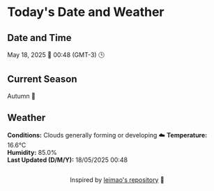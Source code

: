 # Today's Date and Weather
    
## Date and Time
May 18, 2025 📅
00:48 (GMT-3) 🕒

## Current Season
Autumn 🍂
## Weather 
**Conditions:** Clouds generally forming or developing ☁️
**Temperature:** 16.6°C  
**Humidity:** 85.0%  
**Last Updated (D/M/Y):** 18/05/2025 00:48
##
<div align="center">Inspired by <a href="https://github.com/leimao/What-Is-The-Date-Today">leimao's repository</a> 🌱</div>

